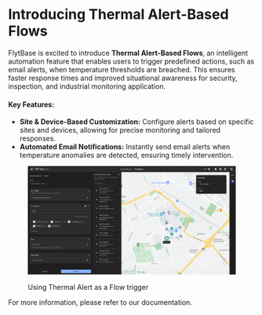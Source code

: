 # Introducing Thermal Alert-Based Flows

FlytBase is excited to introduce **Thermal Alert-Based Flows**, an intelligent automation feature that enables users to trigger predefined actions, such as email alerts, when temperature thresholds are breached. This ensures faster response times and improved situational awareness for security, inspection, and industrial monitoring application.

#### Key Features:

* **Site & Device-Based Customization:** Configure alerts based on specific sites and devices, allowing for precise monitoring and tailored responses.
* **Automated Email Notifications:** Instantly send email alerts when temperature anomalies are detected, ensuring timely intervention.



<figure><img src="../.gitbook/assets/36.png" alt=""><figcaption><p>Using Thermal Alert as a Flow trigger</p></figcaption></figure>

For more information, please refer to our documentation.
